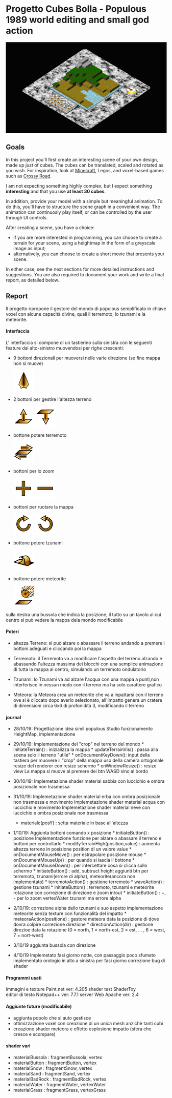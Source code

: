 # Progetto Cubes Bolla - Populous 1989 world editing and small god action
	
![Image Preview](/preview/preview.png)
	
## Goals 
In this project you'll first create an interesting scene of your own design, made up just of cubes. The cubes can be
translated, scaled and rotated as you wish. For inspiration, look at [Minecraft](https://minecraft.net/en-us/), 
Legos, and voxel-based games such as [Crossy Road](http://www.crossyroad.com).

I am not expecting something highly complex, but I expect something **interesting** and that you use **at least 30 cubes**.

In addition, provide your model with a simple but meaningful animation. To do this, you'll have to structure the scene
graph in a convenient way. The animation can continuosly play itself, or can be controlled by the user through UI controls.

After creating a scene, you have a choice:

- if you are more interested in programming, you can choose to create a terrain for your scene, using a heightmap in the
form of a greyscale image as input;
- alternatively, you can choose to create a short movie that presents your scene.

In either case, see the next sections for more detailed instructions and suggestions. You are also required to document your
work and write a final report, as detailed below. 


## Report

Il progetto ripropone il gestore del mondo di populous semplificato in chiave voxel con alcune capacità divine, quali il
terremoto, lo tzunami e la meteorite.

#### Interfaccia

L' interfaccia si compone di un tastierino sulla sinistra con le seguenti feature dal alto-sinistro muovendosi per righe crescenti:
	
* 9 bottoni direzionali per muoversi nelle varie direzione (se fine mappa non si muove)

	![Image arrow](/textures/arrow.png)

* 2 bottoni per gestire l'altezza terreno

	![Image alza](/textures/alza.png) ![Image bassa](/textures/bassa.png)

* bottone potere terremoto

	![Image trremoto](/textures/terremoto.png)

* bottoni per lo zoom

	![Image piu](/textures/piu.png) ![Image meno](/textures/meno.png)

* bottoni per ruotare la mappa

	![Image Clock](/textures/Clock.png) ![Image AClock](/textures/AClock.png)

* bottone potere tzunami

	![Image wave](/textures/wave.png)

* bottone potere meteorite

	![Image meteora](/textures/meterora.png)

sulla destra una bussola che indica la posizione, il tutto su un tavolo al cui centro si può vedere la mappa dela mondo modificabile

#### Poteri

* altezza Terreno:
	si può alzare o abassare il terreno andando a premere i bottoni adeguati e cliccando poi la mappa

* Terremoto:
	il Terremoto va a modificare l'aspetto del terreno alzando e abassando l'altezza massima dei blocchi con una semplice 
	animazione di tutta la mappa al centro, simulando un terremoto ondulatorio

* Tzunami:
	lo Tzunami va ad alzare l'acqua con una mappa a punti,non interferisce in nessun modo con il terreno ma ha solo
	carattere grafico

* Meteora:
	la Meteora crea un meteorite che va a inpattarsi con il terreno ove si è cliccato dopo averlo selezionato, all'impatto
	genera un cratere di dimensioni circa 6x6 di profonidità 3, modificando il terreno

#### journal

* 28/10/19:
	Progettazione idea simil populous
	Studio funzionamento HeightMap, implementazione
	
* 29/10/19:
	Implementazione del "crop" nel terreno del mondo
		* initiateTerrain()  :  inizializza la mappa
		* updateTerrainVis() :  passa alla scena solo il terreno "utile"
		* onDocumentKeyDown():  input della tastiera per muovere il "crop" della mappa
	uso della camera ortogonale 
	resize del renderer con resize schermo
		* onWindowResize()   : resize view
	La mappa si muove al premere dei btn WASD sino al bordo

* 30/10/19:
	Implemetazione shader material sabbia
		con luccichio e ombra posizionale non trasmessa

* 31/10/19:
	Implemetazione shader material erba
		con ombra posizionale non trasmessa e movimento
	Implemetazione shader material acqua
		con luccichio e movimento
	Implemetazione shader material neve
		con luccichio e ombra posizionale non trasmessa
	*  materiale(posY) : setta materiale in base all'altezza

* 1/10/19:
	Aggiunta bottoni comando x posizione
		* initiateButton() : posizione
	Implementazione funzione per alzare o abassare il terreno e bottoni per controllarlo
		* modifyTerrainHigh(position,value) : aumenta altezza terreno in posizione position di un valore value
		* onDocumentMouseMove()	: per estrapolare posizione mouse
		* onDocumentMouseUp()   : per quando si lascia il bottone
		* onDocumentMouseDown() : per intercettare cosa si clicca sullo schermo
		* initiateButton()		: add, subtruct height
	aggiunti btn per terremoto, tzunami(errore di alpha), meteorite(ancora non implementato)
		* terremotoAction()	: gestione terremoto
		* waveAction()		: gestione tzunami
		* initiateButton()  : terremoto, tzunami e meteorite
	rotazione con correzione di direzione e zoom in/out
		* initiateButton()  : +, - per lo zoom
	vertexWater  tzunami ma errore alpha
		
	
* 2/10/19:
	correzione alpha dello tzunami e suo aspetto
	implementazione meteorite senza texture con funzionalità del impatto
		* meteoraAction(positione) : gestore meteora data la posizione di dove dovra colpire
	correzione direzione 
		* directionAction(dir) : gestione direzioe data la rotazione (0 = north, 1 = north-est, 2 = est, ... , 6 = west, 7 = nort-west)
				
* 3/10/19
	aggiunta bussola con direzione

* 4/10/19
	Implemetato fasi giorno notte, con passaggio poco sfumato
	implementato orologio in alto a sinistra per fasi giorno
	correzione bug di shader
	
#### Programmi usati

immagini e texture Paint.net ver: 4.205
shader test ShaderToy	
editor di testo Notepad++ ver: 7.7.1
server Web Apache ver: 2.4

#### Aggiunte future (modificabile)
* aggiunta popolo che si auto gestisce
* ottimizzazione voxel con creazione di un unica mesh anzichè tanti cubi
* creazione shader meteora e effetto esplosione impatto (sfera che cresce e scompare)


#### shader vari

* materialBussola 	: fragmentBussola, 	vertex			
* materialButton 	: fragmentButton,	vertex
* materialSnow  	: fragmentSnow, 	vertex
* materialSand		: fragmentSand, 	vertex
* materialBadRock	: fragmentBadRock, 	vertex
* materialWater		: fragmentWater, 	vertexWater
* materialGrass		: fragmentGrass, 	vertexGrass
